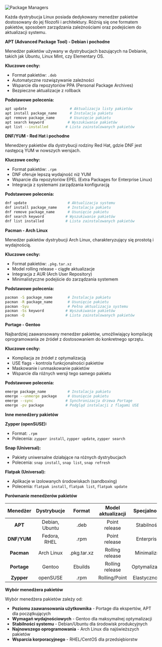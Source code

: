 ![Package Managers](../../../grafiki/1_04_6_1_packagemanagers.png)

Każda dystrybucja Linux posiada dedykowany menedżer pakietów dostosowany do jej filozofii i architektury. Różnią się one formatem pakietów, sposobem zarządzania zależnościami oraz podejściem do aktualizacji systemu.

**APT (Advanced Package Tool) - Debian i pochodne**

Menedżer pakietów używany w dystrybucjach bazujących na Debianie, takich jak Ubuntu, Linux Mint, czy Elementary OS.

**Kluczowe cechy:**
- Format pakietów: `.deb`
- Automatyczne rozwiązywanie zależności
- Wsparcie dla repozytoriów PPA (Personal Package Archives)
- Bezpieczne aktualizacje z rollback

**Podstawowe polecenia:**
```bash
apt update                    # Aktualizacja listy pakietów
apt install package_name      # Instalacja pakietu
apt remove package_name       # Usunięcie pakietu
apt search keyword           # Wyszukiwanie pakietów
apt list --installed        # Lista zainstalowanych pakietów
```

**DNF/YUM - Red Hat i pochodne**

Menedżery pakietów dla dystrybucji rodziny Red Hat, gdzie DNF jest następcą YUM w nowszych wersjach.

**Kluczowe cechy:**
- Format pakietów: `.rpm`
- DNF oferuje lepszą wydajność niż YUM
- Wsparcie dla repozytoriów EPEL (Extra Packages for Enterprise Linux)
- Integracja z systemami zarządzania konfiguracją

**Podstawowe polecenia:**
```bash
dnf update                   # Aktualizacja systemu
dnf install package_name     # Instalacja pakietu
dnf remove package_name      # Usunięcie pakietu
dnf search keyword          # Wyszukiwanie pakietów
dnf list installed          # Lista zainstalowanych pakietów
```

**Pacman - Arch Linux**

Menedżer pakietów dystrybucji Arch Linux, charakteryzujący się prostotą i wydajnością.

**Kluczowe cechy:**
- Format pakietów: `.pkg.tar.xz`
- Model rolling release - ciągłe aktualizacje
- Integracja z AUR (Arch User Repository)
- Minimalistyczne podejście do zarządzania systemem

**Podstawowe polecenia:**
```bash
pacman -S package_name       # Instalacja pakietu
pacman -R package_name       # Usunięcie pakietu
pacman -Syu                  # Pełna aktualizacja systemu
pacman -Ss keyword          # Wyszukiwanie pakietów
pacman -Q                   # Lista zainstalowanych pakietów
```

**Portage - Gentoo**

Najbardziej zaawansowany menedżer pakietów, umożliwiający kompilację oprogramowania ze źródeł z dostosowaniem do konkretnego sprzętu.

**Kluczowe cechy:**
- Kompilacja ze źródeł z optymalizacją
- USE flags - kontrola funkcjonalności pakietów
- Maskowanie i unmaskowanie pakietów
- Wsparcie dla różnych wersji tego samego pakietu

**Podstawowe polecenia:**
```bash
emerge package_name          # Instalacja pakietu
emerge --unmerge package     # Usunięcie pakietu
emerge --sync               # Synchronizacja drzewa Portage
emerge -pv package          # Podgląd instalacji z flagami USE
```

**Inne menedżery pakietów**

**Zypper (openSUSE):**
- Format: `.rpm`
- Polecenia: `zypper install`, `zypper update`, `zypper search`

**Snap (Universal):**
- Pakiety uniwersalne działające na różnych dystrybucjach
- Polecenia: `snap install`, `snap list`, `snap refresh`

**Flatpak (Universal):**
- Aplikacje w izolowanych środowiskach (sandboxing)
- Polecenia: `flatpak install`, `flatpak list`, `flatpak update`

**Porównanie menedżerów pakietów**

| Menedżer | Dystrybucje | Format | Model aktualizacji | Specjalność |
|:--------:|:-----------:|:------:|:------------------:|:-----------:|
| **APT** | Debian, Ubuntu | .deb | Point release | Stabilność |
| **DNF/YUM** | Fedora, RHEL | .rpm | Point release | Enterprise |
| **Pacman** | Arch Linux | .pkg.tar.xz | Rolling release | Minimalizm |
| **Portage** | Gentoo | Ebuilds | Rolling release | Optymalizacja |
| **Zypper** | openSUSE | .rpm | Rolling/Point | Elastyczność |

**Wybór menedżera pakietów**

Wybór menedżera pakietów zależy od:
- **Poziomu zaawansowania użytkownika** - Portage dla ekspertów, APT dla początkujących
- **Wymagań wydajnościowych** - Gentoo dla maksymalnej optymalizacji
- **Stabilności systemu** - Debian/Ubuntu dla środowisk produkcyjnych
- **Najnowszego oprogramowania** - Arch Linux dla najświeższych pakietów
- **Wsparcia korporacyjnego** - RHEL/CentOS dla przedsiębiorstw

